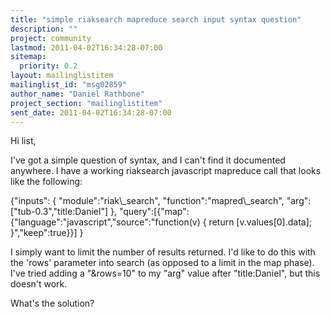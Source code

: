 ```yaml
---
title: "simple riaksearch mapreduce search input syntax question"
description: ""
project: community
lastmod: 2011-04-02T16:34:28-07:00
sitemap:
  priority: 0.2
layout: mailinglistitem
mailinglist_id: "msg02859"
author_name: "Daniel Rathbone"
project_section: "mailinglistitem"
sent_date: 2011-04-02T16:34:28-07:00
---
```



Hi list,


I've got a simple question of syntax, and I can't find it documented
anywhere. I have a working riaksearch javascript mapreduce call that looks
like the following:

{"inputs": {
 "module":"riak\\_search",
 "function":"mapred\\_search",
 "arg":["tub-0.3","title:Daniel"]
 },
 "query":[{"map":{"language":"javascript","source":"function(v) { return
[v.values[0].data]; }","keep":true}}]
}


I simply want to limit the number of results returned. I'd like to do this
with the 'rows' parameter into search (as opposed to a limit in the map
phase). I've tried adding a "&rows=10" to my "arg" value after
"title:Daniel", but this doesn't work.

What's the solution?
